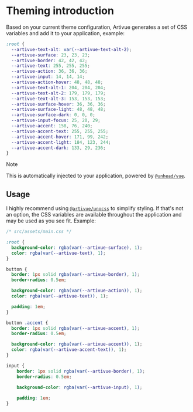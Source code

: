 # Theming introduction

Based on your current theme configuration, Artivue generates a set of CSS variables and add it to your application, example:

```css
:root {
  --artivue-text-alt: var(--artivue-text-alt-2);
  --artivue-surface: 23, 23, 23;
  --artivue-border: 42, 42, 42;
  --artivue-text: 255, 255, 255;
  --artivue-action: 36, 36, 36;
  --artivue-input: 14, 14, 14;
  --artivue-action-hover: 48, 48, 48;
  --artivue-text-alt-1: 204, 204, 204;
  --artivue-text-alt-2: 179, 179, 179;
  --artivue-text-alt-3: 153, 153, 153;
  --artivue-surface-hover: 36, 36, 36;
  --artivue-surface-light: 48, 48, 48;
  --artivue-surface-dark: 0, 0, 0;
  --artivue-input-focus: 25, 20, 29;
  --artivue-accent: 158, 76, 240;
  --artivue-accent-text: 255, 255, 255;
  --artivue-accent-hover: 171, 99, 242;
  --artivue-accent-light: 184, 123, 244;
  --artivue-accent-dark: 133, 29, 236;
}
```

> [!NOTE]
> This is automatically injected to your application, powered by [`@unhead/vue`](https://unhead.unjs.io/).

## Usage

I highly recommend using [`@artivue/unocss`](/integrations/unocss) to simplify styling. If that's not an option, the CSS variables are available throughout the application and may be used as you see fit. Example:

```css
/* src/assets/main.css */

:root {
  background-color: rgba(var(--artivue-surface), 1);
  color: rgba(var(--artivue-text), 1);
}

button {
  border: 1px solid rgba(var(--artivue-border), 1);
  border-radius: 0.5em;

  background-color: rgba(var(--artivue-action)), 1);
  color: rgba(var(--artivue-text)), 1);

  padding: 1em;
}

button .accent {
  border: 1px solid rgba(var(--artivue-accent), 1);
  border-radius: 0.5em;

  background-color: rgba(var(--artivue-accent)), 1);
  color: rgba(var(--artivue-accent-text)), 1);
}

input {
    border: 1px solid rgba(var(--artivue-border), 1);
    border-radius: 0.5em;

    background-color: rgba(var(--artivue-input), 1);
    
    padding: 1em;
}
```
